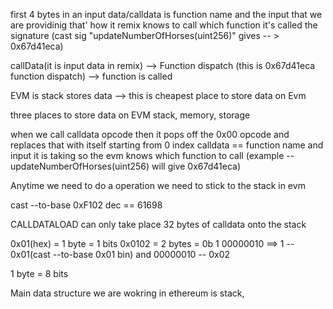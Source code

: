 first 4 bytes in an input data/calldata is function name and the input that we are providinig that' how it remix knows to call which function it's called the  signature (cast sig "updateNumberOfHorses(uint256)" gives -- > 0x67d41eca)

callData(it is input data in remix) --> Function dispatch (this is 0x67d41eca function dispatch) --> function is called



EVM is stack stores data --> this is cheapest place to store data on Evm

three places to store data on EVM stack, memory, storage

when we call calldata opcode then it pops off the 0x00 opcode and replaces that with itself starting from 0 index
calldata == function name and input it is taking so the evm knows which function to call (example -- updateNumberOfHorses(uint256) will give 0x67d41eca)


Anytime we need to do a operation we need to stick to the stack in evm

cast --to-base 0xF102 dec == 61698


CALLDATALOAD can only take place 32 bytes of calldata onto the stack

0x01(hex) = 1 byte =  1 bits
0x0102 = 2 bytes = 0b 1 00000010 ==> 1 -- 0x01(cast --to-base 0x01 bin) and 00000010 -- 0x02 

1 byte = 8 bits

Main data structure we are wokring in ethereum is stack, 